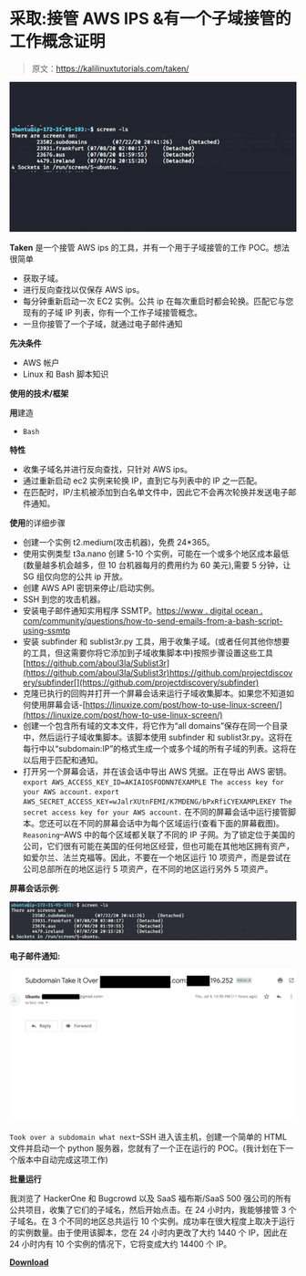# 采取:接管 AWS IPS &有一个子域接管的工作概念证明

> 原文：<https://kalilinuxtutorials.com/taken/>

[![Taken : Takeover AWS IPS & Have A Working POC For Subdomain Takeover](img//20a7644a9d1c56753e780bbec4ca124b.png "Taken : Takeover AWS IPS & Have A Working POC For Subdomain Takeover")](https://1.bp.blogspot.com/-QxyNMyZVMCI/X5a6zDVluzI/AAAAAAAAH2M/AefRtKI7TJIuN0amQWgAjRrfX7POlowVwCLcBGAsYHQ/s728/Taken.png)

**Taken** 是一个接管 AWS ips 的工具，并有一个用于子域接管的工作 POC。想法很简单

*   获取子域。
*   进行反向查找以仅保存 AWS ips。
*   每分钟重新启动一次 EC2 实例。公共 ip 在每次重启时都会轮换。匹配它与您现有的子域 IP 列表，你有一个工作子域接管概念。
*   一旦你接管了一个子域，就通过电子邮件通知

**先决条件**

*   AWS 帐户
*   Linux 和 Bash 脚本知识

**使用的技术/框架**

**用**建造

*   `Bash`

**特性**

*   收集子域名并进行反向查找，只针对 AWS ips。
*   通过重新启动 ec2 实例来轮换 IP，直到它与列表中的 IP 之一匹配。
*   在匹配时，IP/主机被添加到白名单文件中，因此它不会再次轮换并发送电子邮件通知。

**使用**的详细步骤

*   创建一个实例 t2.medium(攻击机器)，免费 24*365。
*   使用实例类型 t3a.nano 创建 5-10 个实例，可能在一个或多个地区成本最低(数量越多机会越多，但 10 台机器每月的费用约为 60 美元),需要 5 分钟，让 SG 组仅向您的公共 ip 开放。
*   创建 AWS API 密钥来停止/启动实例。
*   SSH 到您的攻击机器。
*   安装电子邮件通知实用程序 SSMTP。[https://www . digital ocean . com/community/questions/how-to-send-emails-from-a-bash-script-using-ssmtp](https://www.digitalocean.com/community/questions/how-to-send-emails-from-a-bash-script-using-ssmtp)
*   安装 subfinder 和 sublist3r.py 工具，用于收集子域。(或者任何其他你想要的工具，但这需要你将它添加到子域收集脚本中)按照步骤设置这些工具[https://github.com/aboul3la/Sublist3r](https://github.com/aboul3la/Sublist3r)https://github.com/projectdiscovery/subfinder[](https://github.com/projectdiscovery/subfinder)
*   克隆已执行的回购并打开一个屏幕会话来运行子域收集脚本。如果您不知道如何使用屏幕会话-[https://linuxize.com/post/how-to-use-linux-screen/](https://linuxize.com/post/how-to-use-linux-screen/)
*   创建一个包含所有域的文本文件，将它作为“all domains”保存在同一个目录中，然后运行子域收集脚本。该脚本使用 subfinder 和 sublist3r.py。这将在每行中以“subdomain:IP”的格式生成一个或多个域的所有子域的列表。这将在以后用于匹配和通知。
*   打开另一个屏幕会话，并在该会话中导出 AWS 凭据。正在导出 AWS 密钥。`export AWS_ACCESS_KEY_ID=AKIAIOSFODNN7EXAMPLE The access key for your AWS account.`
    `export AWS_SECRET_ACCESS_KEY=wJalrXUtnFEMI/K7MDENG/bPxRfiCYEXAMPLEKEY The secret access key for your AWS account.`
    在不同的屏幕会话中运行接管脚本。您还可以在不同的屏幕会话中为每个区域运行(查看下面的屏幕截图)。
    `Reasoning`–AWS 中的每个区域都关联了不同的 IP 子网。为了锁定位于美国的公司，它们很有可能在美国的任何地区经营，但也可能在其他地区拥有资产，如爱尔兰、法兰克福等。因此，不要在一个地区运行 10 项资产，而是尝试在公司总部所在的地区运行 5 项资产，在不同的地区运行另外 5 项资产。

**屏幕会话示例**:

![](img//659d7178ebb1218907c039dcf10ef92b.png)

**电子邮件通知:**

![](img//0fe4907ff9d7baaf782d55ce0b8a48fd.png)

`Took over a subdomain what next`–SSH 进入该主机，创建一个简单的 HTML 文件并启动一个 python 服务器，您就有了一个正在运行的 POC。(我计划在下一个版本中自动完成这项工作)

**批量运行**

我浏览了 HackerOne 和 Bugcrowd 以及 SaaS 福布斯/SaaS 500 强公司的所有公共项目，收集了它们的子域名，然后开始点击。在 24 小时内，我能够接管 3 个子域名。在 3 个不同的地区总共运行 10 个实例。成功率在很大程度上取决于运行的实例数量。由于使用该脚本，您在 24 小时内更改了大约 1440 个 IP，因此在 24 小时内有 10 个实例的情况下，它将变成大约 14400 个 IP。

[**Download**](https://github.com/In3tinct/Taken)